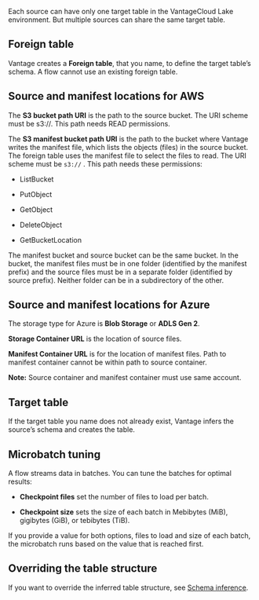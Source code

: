 Each source can have only one target table in the VantageCloud Lake environment. But multiple sources can share the same target table.

## Foreign table


Vantage creates a **Foreign table**, that you name, to define the target table’s schema. A flow cannot use an existing foreign table.

## Source and manifest locations for AWS


The **S3 bucket path URI** is the path to the source bucket. The URI scheme must be s3://. This path needs READ permissions.

The **S3 manifest bucket path URI** is the path to the bucket where Vantage writes the manifest file, which lists the objects (files) in the source bucket. The foreign table uses the manifest file to select the files to read. The URI scheme must be 
    `
    s3://
    `
  . This path needs these permissions:

-   ListBucket


-   PutObject


-   GetObject


-   DeleteObject


-   GetBucketLocation


The manifest bucket and source bucket can be the same bucket. In the bucket, the manifest files must be in one folder (identified by the manifest prefix) and the source files must be in a separate folder (identified by source prefix). Neither folder can be in a subdirectory of the other.

## Source and manifest locations for Azure


The storage type for Azure is **Blob Storage** or **ADLS Gen 2**.

**Storage Container URL** is the location of source files.

**Manifest Container URL** is for the location of manifest files. Path to manifest container cannot be within path to source container.

**Note:** Source container and manifest container must use same account.

## Target table


If the target table you name does not already exist, Vantage infers the source’s schema and creates the table.

## Microbatch tuning


A flow streams data in batches. You can tune the batches for optimal results:

-   **Checkpoint files** set the number of files to load per batch.


-   **Checkpoint size** sets the size of each batch in Mebibytes (MiB), gigibytes (GiB), or tebibytes (TiB).


If you provide a value for both options, files to load and size of each batch, the microbatch runs based on the value that is reached first.

## Overriding the table structure


If you want to override the inferred table structure, see [Schema inference](https://docs.teradata.com/access/sources/dita/topic?dita:topicPath=gjk1703363393392.dita&utm_source=console&utm_medium=iph).

